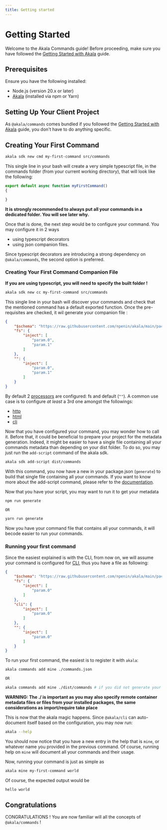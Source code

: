 ```yaml
---
title: Getting started
---
```


# Getting Started

Welcome to the Akala Commands guide! Before proceeding, make sure you have followed the [Getting Started with Akala](../getting-started) guide.

## Prerequisites

Ensure you have the following installed:

- Node.js (version 20.x or later)
- [Akala](../getting-started) (installed via npm or Yarn)

## Setting Up Your Client Project

As `@akala/commands` comes bundled if you followed the [Getting Started with Akala](../getting-started) guide, you don't have to do anything specific.

## Creating Your First Command

```bash
akala sdk new cmd my-first-command src/commands
```

This single line in your bash will create a very simple typescript file, in the commands folder (from your current working directory), that will look like the following:

```ts
export default async function myFirstCommand()
{

}
```

**It is strongly recommended to always put all your commands in a dedicated folder. You will see later why.**

Once that is done, the next step would be to configure your command. You may configure it in 2 ways

- using typescript decorators
- using json companion files.

Since typescript decorators are introducing a strong dependency on `@akala/commands`, the second option is preferred.

### Creating Your First Command Companion File

**If you are using typescript, you will need to specify the built folder !**

```bash
akala sdk new cc my-first-command src/commands
```

This single line in your bash will discover your commands and check that the mentioned command has a default exported function. Once the pre-requisites are checked, it wil generate your companion file :

```json
{
    "$schema": "https://raw.githubusercontent.com/npenin/akala/main/packages/commands/command-schema.json",
    "fs": {
        "inject": [
            "param.0",
            "param.1"
        ]
    },
    "": {
        "inject": [
            "param.0",
            "param.1"
        ]
    }
}
```

By default 2 [processors](processors) are configured: fs and default (`""`). A common use case is to configure _at least_ a 3rd one amongst the followings:

- [http](processors/http)
- [html](processors/html)
- [cli](processors/cli)

Now that you have configured your command, you may wonder how to call it. Before that, it could be beneficial to prepare your project for the metadata generation. Indeed, it might be easier to have a single file containing all your commands metadata than depending on your dist folder. To do so, you may just run the `add-script` command of the akala sdk.

```bash
akala sdk add-script dist/commands
```

With this command, you now have a new in your package.json (`generate`) to build that single file containing all your commands. If you want to know more about the add-script command, please refer to the [documentation](sdk/add-script).

Now that you have your script, you may want to run it to get your metadata

```bash
npm run generate

OR 

yarn run generate
```

Now you have your command file that contains all your commands, it will becode easier to run your commands.

### Running your first command

Since the easiest explained is with the CLI, from now on, we will assume your command is configured for [CLI](processors/cli), thus you have a file as following:

```json
{
    "$schema": "https://raw.githubusercontent.com/npenin/akala/main/packages/commands/command-schema.json",
    "fs": {
        "inject": [
            "param.0"
        ]
    },
    "cli": {
        "inject": [
            "param.0"
        ]
    },
    "": {
        "inject": [
            "param.0"
        ]
    }
}
```

To run your first command, the easiest is to register it with `akala`:

```bash
akala commands add mine ./commands.json

OR 

akala commands add mine ./dist/commands # if you did not generate your single metadata commands file
```

**WARNING: The ./ is important as you may also specify remote container metadata files or files from your installed packages, the same considerations as import/require take place**

This is now that the akala magic happens. Since `@akala/cli` can auto-document itself based on the configuration, you may now run:

```bash
akala --help
```

You should now notice that you have a new entry in the help that is `mine`, or whatever name you provided in the previous command. Of course, running help on `mine` will document all your commands and their usage.

Now, running your command is just as simple as

```bash
akala mine my-first-command world
```

Of course, the expected output would be

```bash
hello world
```

## Congratulations

CONGRATULATIONS ! You are now familiar will all the concepts of `@akala/commands` !
